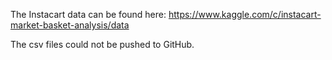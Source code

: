 The Instacart data can be found here: https://www.kaggle.com/c/instacart-market-basket-analysis/data

The csv files could not be pushed to GitHub.